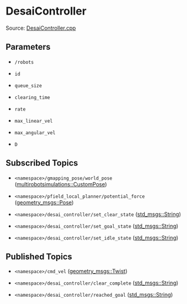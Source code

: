 # DesaiController

Source: [DesaiController.cpp](../../src/multirobotexploration/source/navigation/DesaiController.cpp)

## Parameters

* ```/robots```

* ```id```

* ```queue_size```

* ```clearing_time```

* ```rate```

* ```max_linear_vel```

* ```max_angular_vel```

* ```D```

## Subscribed Topics

* ```<namespace>/gmapping_pose/world_pose``` ([multirobotsimulations::CustomPose](../../src/multirobotsimulations/msg/CustomPose.msg))

* ```<namespace>/pfield_local_planner/potential_force``` ([geometry_msgs::Pose](https://docs.ros.org/en/api/geometry_msgs/html/msg/Pose.html))

* ```<namespace>/desai_controller/set_clear_state``` ([std_msgs::String](https://docs.ros.org/en/api/std_msgs/html/msg/String.html))

* ```<namespace>/desai_controller/set_goal_state``` ([std_msgs::String](https://docs.ros.org/en/api/std_msgs/html/msg/String.html))

* ```<namespace>/desai_controller/set_idle_state``` ([std_msgs::String](https://docs.ros.org/en/api/std_msgs/html/msg/String.html))

## Published Topics

* ```<namespace>/cmd_vel``` ([geometry_msgs::Twist](https://docs.ros.org/en/api/geometry_msgs/html/msg/Twist.html))

* ```<namespace>/desai_controller/clear_complete``` ([std_msgs::String](https://docs.ros.org/en/api/std_msgs/html/msg/String.html))

* ```<namespace>/desai_controller/reached_goal``` ([std_msgs::String](https://docs.ros.org/en/api/std_msgs/html/msg/String.html))

<!-- ## Published Transforms

* ```odom``` -->
